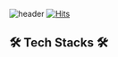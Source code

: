 ![header](https://capsule-render.vercel.app/api?type=waving&color=auto&height=300&section=header&text=JEONG%20DAHEE&fontSize=90)
[![Hits](https://hits.seeyoufarm.com/api/count/incr/badge.svg?url=https%3A%2F%2Fgithub.com%2Fdahee2462&count_bg=%23B3E482&title_bg=%236B5F63&icon=&icon_color=%23E7E7E7&title=hits&edge_flat=false)](https://hits.seeyoufarm.com)

## 🛠 Tech Stacks 🛠


